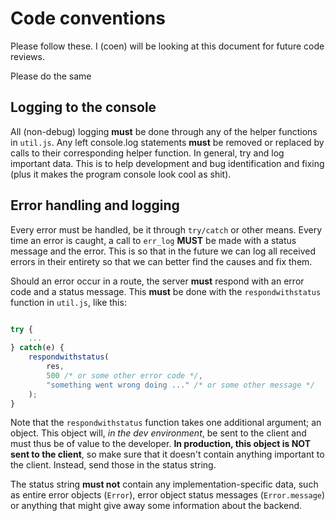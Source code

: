 # Code conventions

Please follow these. I (coen) will be looking at this document for future code reviews. 

Please do the same

## Logging to the console

All (non-debug) logging **must** be done through any of the helper functions in `util.js`. Any left console.log statements **must** be removed or replaced by calls to their corresponding helper function. In general, try and log important data. This is to help development and bug identification and fixing (plus it makes the program console look cool as shit).


## Error handling and logging

Every error must be handled, be it through `try/catch` or other means. Every time an error is caught, a call to `err_log` **MUST** be made with a status message and the error. This is so that in the future we can log all received errors in their entirety so that we can better find the causes and fix them.

Should an error occur in a route, the server **must** respond with an error code and a status message. This **must** be done with the `respondwithstatus` function in `util.js`, like this:

```javascript

try {
    ...
} catch(e) {
    respondwithstatus(
        res, 
        500 /* or some other error code */, 
        "something went wrong doing ..." /* or some other message */
    );
}

```

Note that the `respondwithstatus` function takes one additional argument; an object. This object will, *in the dev environment*, be sent to the client and must thus be of value to the developer. **In production, this object is NOT sent to the client**, so make sure that it doesn't contain anything important to the client. Instead, send those in the status string.

The status string **must not** contain any implementation-specific data, such as entire error objects (`Error`), error object status messages (`Error.message`) or anything that might give away some information about the backend.